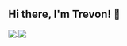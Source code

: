 ## Hi there, I'm Trevon! 👋

<a href="https://github.com/TrevonC/TrevonC">
<img align="center" src="https://github-readme-stats.vercel.app/api?username=TrevonC&show_icons=true"/>
  
<a href="https://github.com/TrevonC/TrevonC">
<img align="center" src="https://github-readme-stats.vercel.app/api/top-langs/?username=TrevonC)](https://github.com/anuraghazra/github-readme-stats"/>


<!--
Coming Soon..
Projects..
Certifications..
- 🔭 I’m currently working on ...
- 🌱 I’m currently learning ...
- 👯 I’m looking to collaborate on ...
- 🤔 I’m looking for help with ...
- 💬 Ask me about ...
- 📫 How to reach me: ...
- 😄 Pronouns: ...
- ⚡ Fun fact: ...
-->

